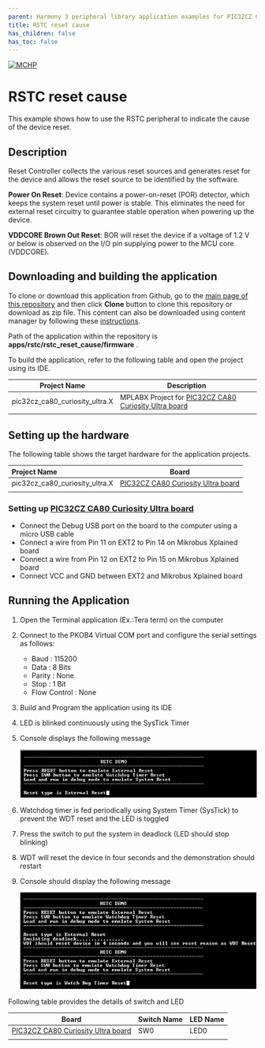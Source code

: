```yaml
---
parent: Harmony 3 peripheral library application examples for PIC32CZ CA80/CA80 family
title: RSTC reset cause 
has_children: false
has_toc: false
---
```


[![MCHP](https://www.microchip.com/ResourcePackages/Microchip/assets/dist/images/logo.png)](https://www.microchip.com)

# RSTC reset cause

This example shows how to use the RSTC peripheral to indicate the cause of the device reset.

## Description

Reset Controller collects the various reset sources and generates reset for the device and allows the reset source to be identified by the software.

**Power On Reset**: Device contains a power-on-reset (POR) detector, which keeps the system reset until power is stable. This eliminates the need for external reset circuitry to guarantee stable operation when powering up the device.

**VDDCORE Brown Out Reset**: BOR will reset the device if a voltage of 1.2 V or below is observed on the I/O pin supplying power to the MCU core (VDDCORE).

## Downloading and building the application

To clone or download this application from Github, go to the [main page of this repository](https://github.com/Microchip-MPLAB-Harmony/csp_apps_pic32cz_ca) and then click **Clone** button to clone this repository or download as zip file.
This content can also be downloaded using content manager by following these [instructions](https://github.com/Microchip-MPLAB-Harmony/contentmanager/wiki).

Path of the application within the repository is **apps/rstc/rstc_reset_cause/firmware** .

To build the application, refer to the following table and open the project using its IDE.

| Project Name      | Description                                    |
| ----------------- | ---------------------------------------------- |
| pic32cz_ca80_curiosity_ultra.X    | MPLABX Project for [PIC32CZ CA80 Curiosity Ultra board]()|
|||

## Setting up the hardware

The following table shows the target hardware for the application projects.

| Project Name| Board|
|:---------|:---------:|
| pic32cz_ca80_curiosity_ultra.X    | [PIC32CZ CA80 Curiosity Ultra board]()|
|||

### Setting up [PIC32CZ CA80 Curiosity Ultra board]()

- Connect the Debug USB port on the board to the computer using a micro USB cable
- Connect a wire from Pin 11 on EXT2 to Pin 14 on Mikrobus Xplained board
- Connect a wire from Pin 12 on EXT2 to Pin 15 on Mikrobus Xplained board
- Connect VCC and GND between EXT2 and Mikrobus Xplained board

## Running the Application

1. Open the Terminal application (Ex.:Tera term) on the computer
2. Connect to the PKOB4 Virtual COM port and configure the serial settings as follows:
    - Baud : 115200
    - Data : 8 Bits
    - Parity : None
    - Stop : 1 Bit
    - Flow Control : None
3. Build and Program the application using its IDE
4. LED is blinked continuously using the SysTick Timer
5. Console displays the following message

    ![output_1](images/output_rstc_reset_cause_1.png)

6. Watchdog timer is fed periodically using System Timer (SysTick) to prevent the WDT reset and the LED is toggled
7. Press the switch to put the system in deadlock (LED should stop blinking)
8. WDT will reset the device in four seconds and the demonstration should restart
9. Console should display the following message

    ![output_2](images/output_rstc_reset_cause_2.png)

Following table provides the details of switch and LED

| Board      | Switch Name | LED Name |
| ---------- | ---------| ------------|
| [PIC32CZ CA80 Curiosity Ultra board]()    | SW0 | LED0 |
||||
